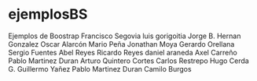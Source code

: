 ﻿# ejemplosBS
Ejemplos de Boostrap
Francisco Segovia
luis gorigoitia
Jorge B.
Hernan Gonzalez
Oscar Alarcón
Mario Peña
Jonathan Moya
Gerardo Orellana
Sergio Fuentes
Abel Reyes
Ricardo Reyes
daniel araneda
Axel Carreño
Pablo Martinez Duran
Arturo Quintero Cortes
Carlos Restrepo
Hugo Cerda G.
Guillermo Yañez
Pablo Martinez Duran
Camilo Burgos